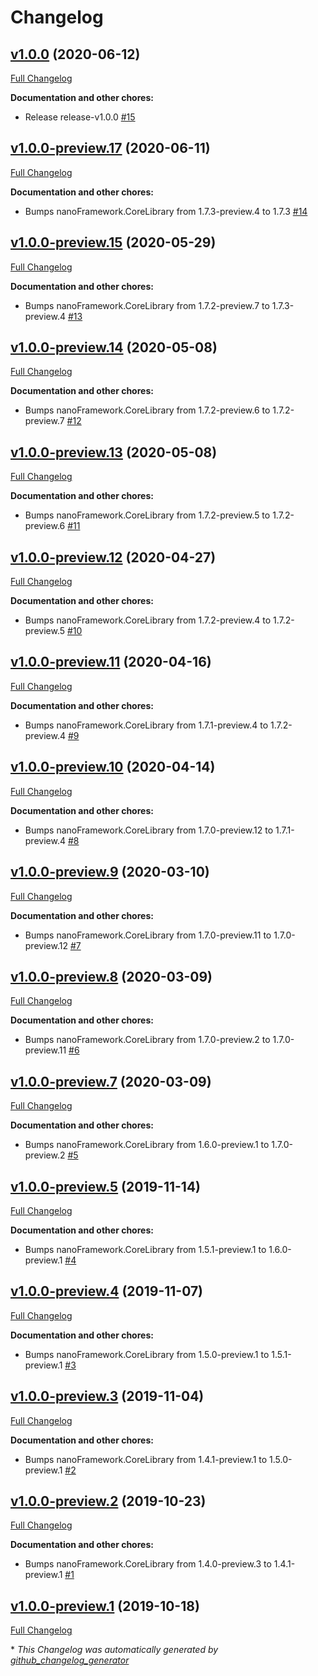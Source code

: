 # Changelog

## [v1.0.0](https://github.com/nanoframework/lib-nanoFramework.ResourceManager/tree/v1.0.0) (2020-06-12)

[Full Changelog](https://github.com/nanoframework/lib-nanoFramework.ResourceManager/compare/v1.0.0-preview.17...v1.0.0)

**Documentation and other chores:**

- Release release-v1.0.0 [\#15](https://github.com/nanoframework/lib-nanoFramework.ResourceManager/pull/15)

## [v1.0.0-preview.17](https://github.com/nanoframework/lib-nanoFramework.ResourceManager/tree/v1.0.0-preview.17) (2020-06-11)

[Full Changelog](https://github.com/nanoframework/lib-nanoFramework.ResourceManager/compare/v1.0.0-preview.15...v1.0.0-preview.17)

**Documentation and other chores:**

- Bumps nanoFramework.CoreLibrary from 1.7.3-preview.4 to 1.7.3 [\#14](https://github.com/nanoframework/lib-nanoFramework.ResourceManager/pull/14)

## [v1.0.0-preview.15](https://github.com/nanoframework/lib-nanoFramework.ResourceManager/tree/v1.0.0-preview.15) (2020-05-29)

[Full Changelog](https://github.com/nanoframework/lib-nanoFramework.ResourceManager/compare/v1.0.0-preview.14...v1.0.0-preview.15)

**Documentation and other chores:**

- Bumps nanoFramework.CoreLibrary from 1.7.2-preview.7 to 1.7.3-preview.4 [\#13](https://github.com/nanoframework/lib-nanoFramework.ResourceManager/pull/13)

## [v1.0.0-preview.14](https://github.com/nanoframework/lib-nanoFramework.ResourceManager/tree/v1.0.0-preview.14) (2020-05-08)

[Full Changelog](https://github.com/nanoframework/lib-nanoFramework.ResourceManager/compare/v1.0.0-preview.13...v1.0.0-preview.14)

**Documentation and other chores:**

- Bumps nanoFramework.CoreLibrary from 1.7.2-preview.6 to 1.7.2-preview.7 [\#12](https://github.com/nanoframework/lib-nanoFramework.ResourceManager/pull/12)

## [v1.0.0-preview.13](https://github.com/nanoframework/lib-nanoFramework.ResourceManager/tree/v1.0.0-preview.13) (2020-05-08)

[Full Changelog](https://github.com/nanoframework/lib-nanoFramework.ResourceManager/compare/v1.0.0-preview.12...v1.0.0-preview.13)

**Documentation and other chores:**

- Bumps nanoFramework.CoreLibrary from 1.7.2-preview.5 to 1.7.2-preview.6 [\#11](https://github.com/nanoframework/lib-nanoFramework.ResourceManager/pull/11)

## [v1.0.0-preview.12](https://github.com/nanoframework/lib-nanoFramework.ResourceManager/tree/v1.0.0-preview.12) (2020-04-27)

[Full Changelog](https://github.com/nanoframework/lib-nanoFramework.ResourceManager/compare/v1.0.0-preview.11...v1.0.0-preview.12)

**Documentation and other chores:**

- Bumps nanoFramework.CoreLibrary from 1.7.2-preview.4 to 1.7.2-preview.5 [\#10](https://github.com/nanoframework/lib-nanoFramework.ResourceManager/pull/10)

## [v1.0.0-preview.11](https://github.com/nanoframework/lib-nanoFramework.ResourceManager/tree/v1.0.0-preview.11) (2020-04-16)

[Full Changelog](https://github.com/nanoframework/lib-nanoFramework.ResourceManager/compare/v1.0.0-preview.10...v1.0.0-preview.11)

**Documentation and other chores:**

- Bumps nanoFramework.CoreLibrary from 1.7.1-preview.4 to 1.7.2-preview.4 [\#9](https://github.com/nanoframework/lib-nanoFramework.ResourceManager/pull/9)

## [v1.0.0-preview.10](https://github.com/nanoframework/lib-nanoFramework.ResourceManager/tree/v1.0.0-preview.10) (2020-04-14)

[Full Changelog](https://github.com/nanoframework/lib-nanoFramework.ResourceManager/compare/v1.0.0-preview.9...v1.0.0-preview.10)

**Documentation and other chores:**

- Bumps nanoFramework.CoreLibrary from 1.7.0-preview.12 to 1.7.1-preview.4 [\#8](https://github.com/nanoframework/lib-nanoFramework.ResourceManager/pull/8)

## [v1.0.0-preview.9](https://github.com/nanoframework/lib-nanoFramework.ResourceManager/tree/v1.0.0-preview.9) (2020-03-10)

[Full Changelog](https://github.com/nanoframework/lib-nanoFramework.ResourceManager/compare/v1.0.0-preview.8...v1.0.0-preview.9)

**Documentation and other chores:**

- Bumps nanoFramework.CoreLibrary from 1.7.0-preview.11 to 1.7.0-preview.12 [\#7](https://github.com/nanoframework/lib-nanoFramework.ResourceManager/pull/7)

## [v1.0.0-preview.8](https://github.com/nanoframework/lib-nanoFramework.ResourceManager/tree/v1.0.0-preview.8) (2020-03-09)

[Full Changelog](https://github.com/nanoframework/lib-nanoFramework.ResourceManager/compare/v1.0.0-preview.7...v1.0.0-preview.8)

**Documentation and other chores:**

- Bumps nanoFramework.CoreLibrary from 1.7.0-preview.2 to 1.7.0-preview.11 [\#6](https://github.com/nanoframework/lib-nanoFramework.ResourceManager/pull/6)

## [v1.0.0-preview.7](https://github.com/nanoframework/lib-nanoFramework.ResourceManager/tree/v1.0.0-preview.7) (2020-03-09)

[Full Changelog](https://github.com/nanoframework/lib-nanoFramework.ResourceManager/compare/v1.0.0-preview.5...v1.0.0-preview.7)

**Documentation and other chores:**

- Bumps nanoFramework.CoreLibrary from 1.6.0-preview.1 to 1.7.0-preview.2 [\#5](https://github.com/nanoframework/lib-nanoFramework.ResourceManager/pull/5)

## [v1.0.0-preview.5](https://github.com/nanoframework/lib-nanoFramework.ResourceManager/tree/v1.0.0-preview.5) (2019-11-14)

[Full Changelog](https://github.com/nanoframework/lib-nanoFramework.ResourceManager/compare/v1.0.0-preview.4...v1.0.0-preview.5)

**Documentation and other chores:**

- Bumps nanoFramework.CoreLibrary from 1.5.1-preview.1 to 1.6.0-preview.1 [\#4](https://github.com/nanoframework/lib-nanoFramework.ResourceManager/pull/4)

## [v1.0.0-preview.4](https://github.com/nanoframework/lib-nanoFramework.ResourceManager/tree/v1.0.0-preview.4) (2019-11-07)

[Full Changelog](https://github.com/nanoframework/lib-nanoFramework.ResourceManager/compare/v1.0.0-preview.3...v1.0.0-preview.4)

**Documentation and other chores:**

- Bumps nanoFramework.CoreLibrary from 1.5.0-preview.1 to 1.5.1-preview.1 [\#3](https://github.com/nanoframework/lib-nanoFramework.ResourceManager/pull/3)

## [v1.0.0-preview.3](https://github.com/nanoframework/lib-nanoFramework.ResourceManager/tree/v1.0.0-preview.3) (2019-11-04)

[Full Changelog](https://github.com/nanoframework/lib-nanoFramework.ResourceManager/compare/v1.0.0-preview.2...v1.0.0-preview.3)

**Documentation and other chores:**

- Bumps nanoFramework.CoreLibrary from 1.4.1-preview.1 to 1.5.0-preview.1 [\#2](https://github.com/nanoframework/lib-nanoFramework.ResourceManager/pull/2)

## [v1.0.0-preview.2](https://github.com/nanoframework/lib-nanoFramework.ResourceManager/tree/v1.0.0-preview.2) (2019-10-23)

[Full Changelog](https://github.com/nanoframework/lib-nanoFramework.ResourceManager/compare/v1.0.0-preview.1...v1.0.0-preview.2)

**Documentation and other chores:**

- Bumps nanoFramework.CoreLibrary from 1.4.0-preview.3 to 1.4.1-preview.1 [\#1](https://github.com/nanoframework/lib-nanoFramework.ResourceManager/pull/1)

## [v1.0.0-preview.1](https://github.com/nanoframework/lib-nanoFramework.ResourceManager/tree/v1.0.0-preview.1) (2019-10-18)

[Full Changelog](https://github.com/nanoframework/lib-nanoFramework.ResourceManager/compare/f34ef02fb7631f7df036454d0d8e656a0fdcf71c...v1.0.0-preview.1)



\* *This Changelog was automatically generated by [github_changelog_generator](https://github.com/github-changelog-generator/github-changelog-generator)*
